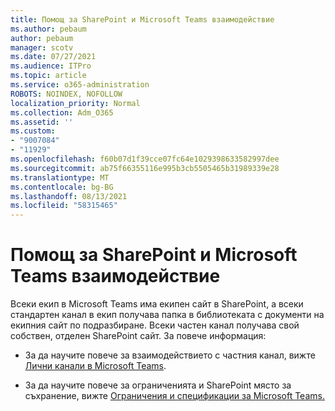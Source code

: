 ```yaml
---
title: Помощ за SharePoint и Microsoft Teams взаимодействие
ms.author: pebaum
author: pebaum
manager: scotv
ms.date: 07/27/2021
ms.audience: ITPro
ms.topic: article
ms.service: o365-administration
ROBOTS: NOINDEX, NOFOLLOW
localization_priority: Normal
ms.collection: Adm_O365
ms.assetid: ''
ms.custom:
- "9007084"
- "11929"
ms.openlocfilehash: f60b07d1f39cce07fc64e1029398633582997dee
ms.sourcegitcommit: ab75f66355116e995b3cb5505465b31989339e28
ms.translationtype: MT
ms.contentlocale: bg-BG
ms.lasthandoff: 08/13/2021
ms.locfileid: "58315465"
---
```

# <a name="help-with-the-sharepoint-and-microsoft-teams-interaction"></a>Помощ за SharePoint и Microsoft Teams взаимодействие

Всеки екип в Microsoft Teams има екипен сайт в SharePoint, а всеки стандартен канал в екип получава папка в библиотеката с документи на екипния сайт по подразбиране. Всеки частен канал получава свой собствен, отделен SharePoint сайт. За повече информация:

- За да научите повече за взаимодействието с частния канал, вижте [Лични канали в Microsoft Teams](https://docs.microsoft.com/MicrosoftTeams/private-channels#private-channel-sharepoint-sites).

- За да научите повече за ограниченията и SharePoint място за съхранение, вижте [Ограничения и спецификации за Microsoft Teams.](https://docs.microsoft.com/microsoftteams/limits-specifications-teams#storage) 
